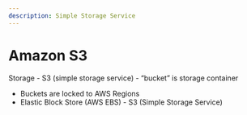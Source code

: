 ```yaml
---
description: Simple Storage Service
---
```


# Amazon S3

Storage - S3 \(simple storage service\) - “bucket” is storage container 

* Buckets are locked to AWS Regions 
* Elastic Block Store \(AWS EBS\) - S3 \(Simple Storage Service\) 



